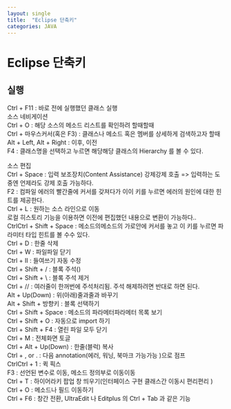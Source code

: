 ```yaml
---
layout: single
title:  "Eclipse 단축키"
categories: JAVA
---
```

 # Eclipse 단축키

## 실행
Ctrl + F11 : 바로 전에 실행했던 클래스 실행  
	   소스 네비게이션  
Ctrl + O : 해당 소스의 메소드 리스트를 확인하려 할때할때   
Ctrl + 마우스커서(혹은 F3) : 클래스나 메소드 혹은 멤버를   상세하게 검색하고자 할때  
Alt + Left, Alt + Right : 이후, 이전  
F4 : 클래스명을 선택하고 누르면 해당해당 클래스의 Hierarchy  를 볼 수 있다.  
 
소스 편집  
Ctrl + Space : 입력 보조장치(Content Assistance) 강제강제 호출 => 입력하는 도중엔 언제라도 강제 호출 가능하다.  
F2 : 컴파일 에러의 빨간줄에 커서를 갖져다가 이이 키를 누르면 에러의 원인에 대한 힌트를 제공한다.  
Ctrl + L : 원하는 소스 라인으로 이동  
           로컬 히스토리 기능을 이용하면 이전에 편집했던 내용으로 변환이 가능하다..   
CtrlCtrl + Shift + Space : 메소드의메소드의 가로안에 커서를 놓고 이 키를 누르면 파라미터 타입 힌트를 볼 수수 있다.  
Ctrl + D : 한줄 삭제  
Ctrl + W : 파일파일  닫기  
Ctrl + II : 들여쓰기 자동 수정  
Ctrl + Shift + / : 블록 주석()  
Ctrl + Shift + \ : 블록 주석 제거  
Ctrl + // : 여러줄이 한꺼번에 주석처리됨. 주석 해제하려면   반대로 하면 된다.  
Alt + Up(Down) : 위(아래)줄과줄과 바꾸기  
Alt + Shift + 방향키 : 블록 선택하기  
Ctrl + Shift + Space : 메소드의 파라메터파라메터 목록 보기  
Ctrl + Shift + O : 자동으로 import 하기  
Ctrl + Shift + F4 : 열린 파일 모두 닫기  
Ctrl + M : 전체화면 토글  
Ctrl + Alt + Up(Down) : 한줄(블럭) 복사  
Ctrl + , or . : 다음 annotation(에러, 워닝, 북마크 가능가능 )으로 점프  
CtrlCtrl + 1 : 퀵 픽스  
F3 : 선언된 변수로 이동, 메소드 정의부로 이동이동   
Ctrl + T : 하이어라키 팝업 창 띄우기(인터페이스 구현 클래스간 이동시 편리편리 )  
Ctrl + O : 메소드나 필드 이동하기  
Ctrl + F6 : 창간 전환, UltraEdit 나 Editplus 의 Ctrl + Tab 과 같은 기능  



